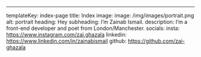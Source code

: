---
templateKey: index-page
title: Index
image:
  image: /img/images/portrait.png
  alt: portrait
heading: Hey
subheading: I’m Zainab Ismail.
description: I’m a front-end developer and poet from London/Manchester.
socials:
  insta: https://www.instagram.com/zai.ghazala
  linkedin: https://www.linkedin.com/in/zainabismail
  github: https://github.com/zai-ghazala
